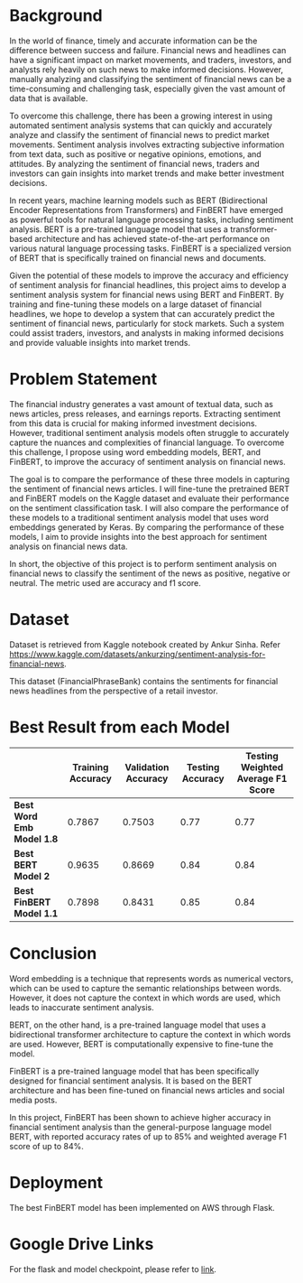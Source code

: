 # Background
In the world of finance, timely and accurate information can be the difference between success and failure. Financial news and headlines can have a significant impact on market movements, and traders, investors, and analysts rely heavily on such news to make informed decisions. However, manually analyzing and classifying the sentiment of financial news can be a time-consuming and challenging task, especially given the vast amount of data that is available.

To overcome this challenge, there has been a growing interest in using automated sentiment analysis systems that can quickly and accurately analyze and classify the sentiment of financial news to predict market movements. Sentiment analysis involves extracting subjective information from text data, such as positive or negative opinions, emotions, and attitudes. By analyzing the sentiment of financial news, traders and investors can gain insights into market trends and make better investment decisions.

In recent years, machine learning models such as BERT (Bidirectional Encoder Representations from Transformers) and FinBERT have emerged as powerful tools for natural language processing tasks, including sentiment analysis. BERT is a pre-trained language model that uses a transformer-based architecture and has achieved state-of-the-art performance on various natural language processing tasks. FinBERT is a specialized version of BERT that is specifically trained on financial news and documents.

Given the potential of these models to improve the accuracy and efficiency of sentiment analysis for financial headlines, this project aims to develop a sentiment analysis system for financial news using BERT and FinBERT. By training and fine-tuning these models on a large dataset of financial headlines, we hope to develop a system that can accurately predict the sentiment of financial news, particularly for stock markets. Such a system could assist traders, investors, and analysts in making informed decisions and provide valuable insights into market trends.

# Problem Statement
The financial industry generates a vast amount of textual data, such as news articles, press releases, and earnings reports. Extracting sentiment from this data is crucial for making informed investment decisions. However, traditional sentiment analysis models often struggle to accurately capture the nuances and complexities of financial language. To overcome this challenge, I propose using word embedding models, BERT, and FinBERT, to improve the accuracy of sentiment analysis on financial news.

The goal is to compare the performance of these three models in capturing the sentiment of financial news articles. I will fine-tune the pretrained BERT and FinBERT models on the Kaggle dataset and evaluate their performance on the sentiment classification task. I will also compare the performance of these models to a traditional sentiment analysis model that uses word embeddings generated by Keras. By comparing the performance of these models, I aim to provide insights into the best approach for sentiment analysis on financial news data.

In short, the objective of this project is to perform sentiment analysis on financial news to classify the sentiment of the news as positive, negative or neutral. The metric used are accuracy and f1 score.

# Dataset
Dataset is retrieved from Kaggle notebook created by Ankur Sinha. Refer https://www.kaggle.com/datasets/ankurzing/sentiment-analysis-for-financial-news.

This dataset (FinancialPhraseBank) contains the sentiments for financial news headlines from the perspective of a retail investor.

# Best Result from each Model

||Training Accuracy|Validation Accuracy|Testing Accuracy|Testing Weighted Average F1 Score|
|---|---|---|---|---|
|**Best Word Emb Model 1.8**|0.7867|0.7503|0.77|0.77|
|**Best BERT Model 2**|0.9635|0.8669|0.84|0.84|
|**Best FinBERT Model 1.1**|0.7898|0.8431|0.85|0.84|

# Conclusion
Word embedding is a technique that represents words as numerical vectors, which can be used to capture the semantic relationships between words. However, it does not capture the context in which words are used, which leads to inaccurate sentiment analysis.

BERT, on the other hand, is a pre-trained language model that uses a bidirectional transformer architecture to capture the context in which words are used. However, BERT is computationally expensive to fine-tune the model.

FinBERT is a pre-trained language model that has been specifically designed for financial sentiment analysis. It is based on the BERT architecture and has been fine-tuned on financial news articles and social media posts.

In this project, FinBERT has been shown to achieve higher accuracy in financial sentiment analysis than the general-purpose language model BERT, with reported accuracy rates of up to 85% and weighted average F1 score of up to 84%.

# Deployment
The best FinBERT model has been implemented on AWS through Flask.

# Google Drive Links
For the flask and model checkpoint, please refer to [link](https://drive.google.com/drive/folders/1BND_XrqQEe2RUROB3x9XxhDbDCAY7fxI?usp=share_link).



